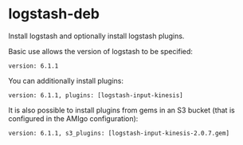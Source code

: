 # logstash-deb

Install logstash and optionally install logstash plugins. 

Basic use allows the version of logstash to be specified:

```
version: 6.1.1
```

You can additionally install plugins:

```
version: 6.1.1, plugins: [logstash-input-kinesis]
```

It is also possible to install plugins from gems in an S3 bucket (that is configured in the AMIgo configuration):

```
version: 6.1.1, s3_plugins: [logstash-input-kinesis-2.0.7.gem]
```